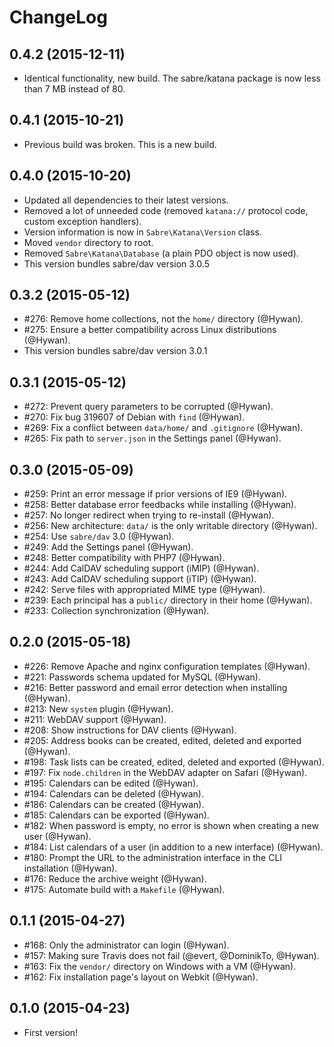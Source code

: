 ChangeLog
=========

0.4.2 (2015-12-11)
------------------

* Identical functionality, new build. The sabre/katana package is now less
  than 7 MB instead of 80.


0.4.1 (2015-10-21)
------------------

* Previous build was broken. This is a new build.


0.4.0 (2015-10-20)
------------------

* Updated all dependencies to their latest versions.
* Removed a lot of unneeded code (removed `katana://` protocol code, custom
  exception handlers).
* Version information is now in `Sabre\Katana\Version` class.
* Moved `vendor` directory to root.
* Removed `Sabre\Katana\Database` (a plain PDO object is now used).
* This version bundles sabre/dav version 3.0.5


0.3.2 (2015-05-12)
------------------

* #276: Remove home collections, not the `home/` directory (@Hywan).
* #275: Ensure a better compatibility across Linux distributions (@Hywan).
* This version bundles sabre/dav version 3.0.1


0.3.1 (2015-05-12)
------------------

* #272: Prevent query parameters to be corrupted (@Hywan).
* #270: Fix bug 319607 of Debian with `find` (@Hywan).
* #269: Fix a conflict between `data/home/` and `.gitignore` (@Hywan).
* #265: Fix path to `server.json` in the Settings panel (@Hywan).


0.3.0 (2015-05-09)
------------------

* #259: Print an error message if prior versions of IE9 (@Hywan).
* #258: Better database error feedbacks while installing (@Hywan).
* #257: No longer redirect when trying to re-install (@Hywan).
* #256: New architecture: `data/` is the only writable directory (@Hywan).
* #254: Use `sabre/dav` 3.0 (@Hywan).
* #249: Add the Settings panel (@Hywan).
* #248: Better compatibility with PHP7 (@Hywan).
* #244: Add CalDAV scheduling support (iMIP) (@Hywan).
* #243: Add CalDAV scheduling support (iTIP) (@Hywan).
* #242: Serve files with appropriated MIME type (@Hywan).
* #239: Each principal has a `public/` directory in their home (@Hywan).
* #233: Collection synchronization (@Hywan).


0.2.0 (2015-05-18)
------------------

* #226: Remove Apache and nginx configuration templates (@Hywan).
* #221: Passwords schema updated for MySQL (@Hywan).
* #216: Better password and email error detection when installing (@Hywan).
* #213: New `system` plugin (@Hywan).
* #211: WebDAV support (@Hywan).
* #208: Show instructions for DAV clients (@Hywan).
* #205: Address books can be created, edited, deleted and exported (@Hywan).
* #198: Task lists can be created, edited, deleted and exported (@Hywan).
* #197: Fix `node.children` in the WebDAV adapter on Safari (@Hywan).
* #195: Calendars can be edited (@Hywan).
* #194: Calendars can be deleted (@Hywan).
* #186: Calendars can be created (@Hywan).
* #185: Calendars can be exported (@Hywan).
* #182: When password is empty, no error is shown when creating a new user (@Hywan).
* #184: List calendars of a user (in addition to a new interface) (@Hywan).
* #180: Prompt the URL to the administration interface in the CLI installation (@Hywan).
* #176: Reduce the archive weight (@Hywan).
* #175: Automate build with a `Makefile` (@Hywan).


0.1.1 (2015-04-27)
------------------

* #168: Only the administrator can login (@Hywan).
* #157: Making sure Travis does not fail (@evert, @DominikTo, @Hywan).
* #163: Fix the `vendor/` directory on Windows with a VM (@Hywan).
* #162: Fix installation page's layout on Webkit (@Hywan).


0.1.0 (2015-04-23)
------------------

* First version!
